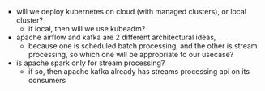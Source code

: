 - will we deploy kubernetes on cloud (with managed clusters), or local cluster?
	- if local, then will we use kubeadm?
- apache airflow and kafka are 2 different architectural ideas, 
	- because one is scheduled batch processing, and the other is stream processing, so which one will be appropriate to our usecase?
- is apache spark only for stream processing?
	- if so, then apache kafka already has streams processing api on its consumers